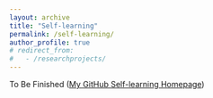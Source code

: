 ```yaml
---
layout: archive
title: "Self-learning"
permalink: /self-learning/
author_profile: true
# redirect_from: 
#   - /researchprojects/
---
```


<!-- * Oct-Dec 2024: Implementation of Forward Collision Speed Warning System Based on YOLOv10 and DeepSORT
  * Independent Project / Advisor: Associate Prof. Ge Song, School of Computer and Electronic Information / Artificial Intelligence, NNU
  * Designed and implemented a forward collision warning system for autonomous driving using
YOLOv10(state-of-the-art object detection) and DeepSORT(object tracking), achieving real-time
detection and tracking of vehicles (e.g., cars, trucks, buses) and calculating collision risks based on
distance, relative speed, and human reaction time. -->

To Be Finished ([My GitHub Self-learning Homepage](https://github.com/aautomataa/AI-self-learning))
